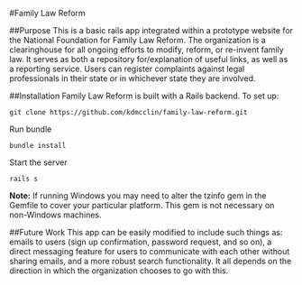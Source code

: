 #Family Law Reform

##Purpose
This is a basic rails app integrated within a prototype website for the National Foundation for Family Law Reform.  The organization is a clearinghouse for all ongoing efforts to modify, reform, or re-invent family law.  It serves as both a repository for/explanation of useful links, as well as a reporting service.  Users can register complaints against legal professionals in their state or in whichever state they are involved.

##Installation
Family Law Reform is built with a Rails backend.  To set up:
```
git clone https://github.com/kdmcclin/family-law-reform.git
```
Run bundle
```
bundle install
```
Start the server
```
rails s
```
**Note:** If running Windows you may need to alter the tzinfo gem in the Gemfile to cover your particular platform.  This gem is not necessary on non-Windows machines.

##Future Work
This app can be easily modified to include such things as: emails to users (sign up confirmation, password request, and so on), a direct messaging feature for users to communicate with each other without sharing emails, and a more robust search functionality.  It all depends on the direction in which the organization chooses to go with this.